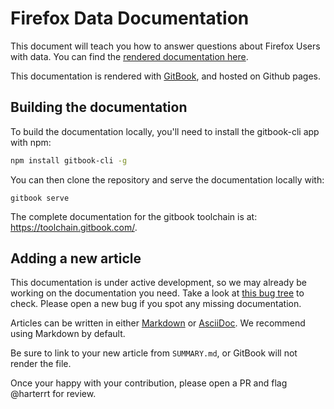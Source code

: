 # Firefox Data Documentation

This document will teach you how to answer questions about Firefox Users with data.
You can find the [rendered documentation here](https://mozilla.github.io/firefox-data-docs/).

This documentation is rendered with [GitBook](https://www.gitbook.com), and hosted on Github pages.


## Building the documentation

To build the documentation locally, you'll need to install the gitbook-cli app with npm:
```bash
npm install gitbook-cli -g
```

You can then clone the repository and serve the documentation locally with:
```
gitbook serve
```

The complete documentation for the gitbook toolchain is at: https://toolchain.gitbook.com/.

## Adding a new article

This documentation is under active development,
so we may already be working on the documentation you need.
Take a look at 
[this bug tree](https://bugzilla.mozilla.org/showdependencytree.cgi?id=1341617&hide_resolved=1)
to check.
Please open a new bug if you spot any missing documentation.

Articles can be written in either 
[Markdown](https://daringfireball.net/projects/markdown/syntax) or 
[AsciiDoc](http://asciidoctor.org/docs/asciidoc-syntax-quick-reference/).
We recommend using Markdown by default.

Be sure to link to your new article from `SUMMARY.md`, or GitBook will not render the file.

Once your happy with your contribution, please open a PR and flag @harterrt for review. 

